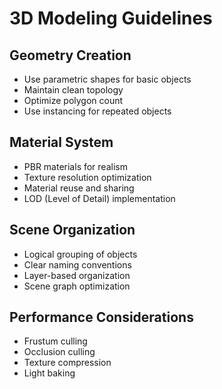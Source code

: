 # 3D Modeling Guidelines

## Geometry Creation
- Use parametric shapes for basic objects
- Maintain clean topology
- Optimize polygon count
- Use instancing for repeated objects

## Material System
- PBR materials for realism
- Texture resolution optimization
- Material reuse and sharing
- LOD (Level of Detail) implementation

## Scene Organization
- Logical grouping of objects
- Clear naming conventions
- Layer-based organization
- Scene graph optimization

## Performance Considerations
- Frustum culling
- Occlusion culling
- Texture compression
- Light baking
